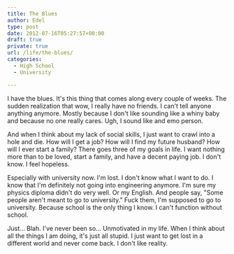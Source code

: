 ```yaml
---
title: The Blues
author: Edel
type: post
date: 2012-07-16T05:27:57+00:00
draft: true
private: true
url: /life/the-blues/
categories:
  - High School
  - University

---
```

I have the blues. It's this thing that comes along every couple of weeks. The sudden realization that wow, I really have no friends. I can't tell anyone anything anymore. Mostly because I don't like sounding like a whiny baby and because no one really cares. Ugh, I sound like and emo person.

And when I think about my lack of social skills, I just want to crawl into a hole and die. How will I get a job? How will I find my future husband? How will I ever start a family? There goes three of my goals in life. I want nothing more than to be loved, start a family, and have a decent paying job. I don't know. I feel hopeless.

Especially with university now. I'm lost. I don't know what I want to do. I know that I'm definitely not going into engineering anymore. I'm sure my physics diploma didn't do very well. Or my English. And people say, "Some people aren't meant to go to university." Fuck them, I'm supposed to go to university. Because school is the only thing I know. I can't function without school.

Just... Blah. I've never been so... Unmotivated in my life. When I think about all the things I am doing, it's just all stupid. I just want to get lost in a different world and never come back. I don't like reality.


